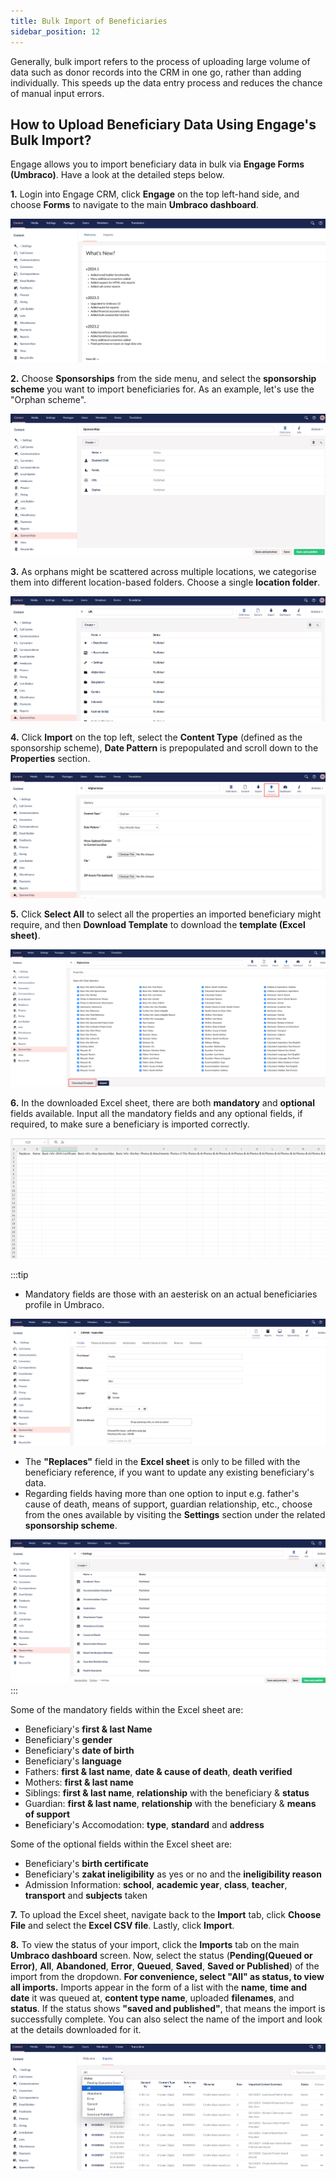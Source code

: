 ```yaml
---
title: Bulk Import of Beneficiaries
sidebar_position: 12
---
```


Generally, bulk import refers to the process of uploading large volume of data such as donor records into the CRM in one go, rather than adding individually. This speeds up the data entry process and reduces the chance of manual input errors. 

## How to Upload Beneficiary Data Using Engage's Bulk Import?

Engage allows you to import beneficiary data in bulk via **Engage Forms (Umbraco)**. Have a look at the detailed steps below.

**1.** Login into Engage CRM, click **Engage** on the top left-hand side, and choose **Forms** to navigate to the main **Umbraco dashboard**. 

![main umbraco dashboard](./main-umbraco-dashboard.png)

**2.** Choose **Sponsorships** from the side menu, and select the **sponsorship scheme** you want to import beneficiaries for. As an example, let's use the "Orphan scheme". 

![choose scheme](./choose-scheme.png)

**3.** As orphans might be scattered across multiple locations, we categorise them into different location-based folders. Choose a single **location folder**.

![choose location](./choose-location.png)

**4.** Click **Import** on the top left, select the **Content Type** (defined as the sponsorship scheme), **Date Pattern** is prepopulated and scroll down to the **Properties** section.

![click import and select content](./click-import-and-select-content.png)

**5.** Click **Select All** to select all the properties an imported beneficiary might require, and then **Download Template** to download the **template (Excel sheet)**. 

![select properties and download template](./select-properties-and-download-template.png)

**6.** In the downloaded Excel sheet, there are both **mandatory** and **optional** fields available. Input all the mandatory fields and any optional fields, if required, to make sure a beneficiary is imported correctly.

![show downloaded sheet](./show-downloaded-sheet.png)

:::tip
- Mandatory fields are those with an aesterisk on an actual beneficiaries profile in Umbraco.

![show mandatory fields](./show-mandatory-environments.png)

- The **"Replaces"** field in the **Excel sheet** is only to be filled with the beneficiary reference, if you want to update any existing beneficiary's data. 
- Regarding fields having more than one option to input e.g. father's cause of death, means of support, guardian relationship, etc., choose from the ones available by visiting the **Settings** section under the related **sponsorship scheme**.

![show settings section](./show-settings-section.png)
:::

Some of the mandatory fields within the Excel sheet are:

- Beneficiary's **first & last Name**
- Beneficiary's **gender** 
- Beneficiary's **date of birth**
- Beneficiary's **language**
- Fathers: **first & last name**, **date & cause of death**, **death verified**
- Mothers: **first & last name**
- Siblings: **first & last name**, **relationship** with the beneficiary & **status**
- Guardian: **first & last name**, **relationship** with the beneficiary & **means of support**
- Beneficiary's Accomodation: **type**, **standard** and **address**

Some of the optional fields within the Excel sheet are:

- Beneficiary's **birth certificate**
- Beneficiary's **zakat ineligibility** as yes or no and the **ineligibility reason**
- Admission Information: **school**, **academic year**, **class**, **teacher**, **transport** and **subjects** taken

**7.** To upload the Excel sheet, navigate back to the **Import** tab, click **Choose File** and select the **Excel CSV file**. Lastly, click **Import**. 

**8.** To view the status of your import, click the **Imports** tab on the main **Umbraco dashboard** screen. Now, select the status (**Pending(Queued or Error)**, **All**, **Abandoned**, **Error**, **Queued**, **Saved**, **Saved or Published**) of the import from the dropdown. **For convenience, select "All" as status, to view all imports.** Imports appear in the form of a list with the **name**, **time and date** it was queued at, **content type name**, uploaded **filenames**, and **status**. If the status shows **"saved and published"**, that means the import is successfully complete. You can also select the name of the import and look at the details downloaded for it. 

![show imports section](./show-imports-section.png)

